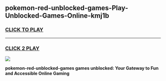 
## pokemon-red-unblocked-games-Play-Unblocked-Games-Online-kmj1b
<h3>
<a href="https://premium76.site?title=pokemon-red-unblocked-games&ref=25A">CLICK TO PLAY</a></h3>
<hr>

<h3>
<a href="https://premium76.site?title=pokemon-red-unblocked-games&ref=25A">CLICK 2 PLAY</a>
  
</h3>

<a href="https://premium76.site?title=pokemon-red-unblocked-games&ref=25A"><img src="https://clearcache.store/games.png"></a>


**pokemon-red-unblocked-games games unblocked: Your Gateway to Fun and Accessible Online Gaming**

